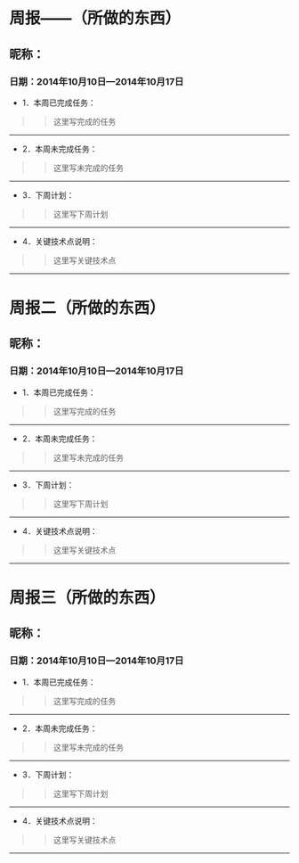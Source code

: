 # 周报——（所做的东西）
## 昵称：				
### 日期：2014年10月10日—2014年10月17日
* 1．本周已完成任务：<br> 
 >>这里写完成的任务
 
* * *

* 2．本周未完成任务：<br>
>>这里写未完成的任务

* * *
* 3．下周计划：<br>
>>这里写下周计划
 
 * * *
* 4．关键技术点说明：<br>
>>这里写关键技术点

* * *

# 周报二（所做的东西）
## 昵称：				
### 日期：2014年10月10日—2014年10月17日
* 1．本周已完成任务：<br> 
 >>这里写完成的任务
 
* * *

* 2．本周未完成任务：<br>
>>这里写未完成的任务

* * *
* 3．下周计划：<br>
>>这里写下周计划
 
 * * *
* 4．关键技术点说明：<br>
>>这里写关键技术点

* * *

# 周报三（所做的东西）
## 昵称：				
### 日期：2014年10月10日—2014年10月17日
* 1．本周已完成任务：<br> 
 >>这里写完成的任务
 
* * *

* 2．本周未完成任务：<br>
>>这里写未完成的任务

* * *
* 3．下周计划：<br>
>>这里写下周计划
 
 * * *
* 4．关键技术点说明：<br>
>>这里写关键技术点

* * *
